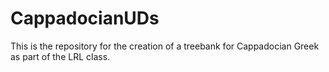 # CappadocianUDs

This is the repository for the creation of a treebank for Cappadocian Greek as part of the LRL class.
